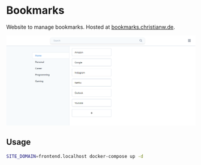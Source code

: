 # Bookmarks

Website to manage bookmarks. Hosted at [bookmarks.christianw.de](https://bookmarks.christianw.de/).

![](screenshot.png)

## Usage

```zsh
SITE_DOMAIN=frontend.localhost docker-compose up -d
```

